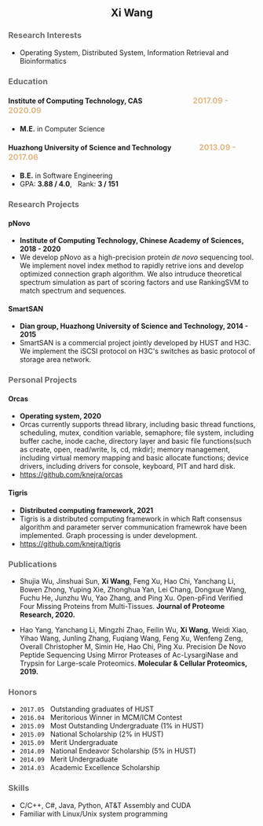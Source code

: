## <center> Xi Wang </center>
### <font color = #696969>Research Interests</font>
 - Operating System, Distributed System, Information Retrieval and Bioinformatics

### <font color = #696969>Education</font>
#### Institute of Computing Technology, CAS  &nbsp; &nbsp; &nbsp; &nbsp; &nbsp; &nbsp; &nbsp; &nbsp; &nbsp;  &nbsp; &nbsp; &nbsp; &nbsp; &nbsp; &nbsp; <font size = 3 color = #DEB887>2017.09 - 2020.09</font>
- __M.E.__ in Computer Science

#### Huazhong University of Science and Technology  &nbsp; &nbsp; &nbsp; &nbsp; &nbsp; &nbsp; &nbsp; &nbsp; <font size = 3 color = #DEB887>2013.09 - 2017.06</font>

- __B.E.__ in Software Engineering
- GPA: __3.88 / 4.0__, &nbsp; Rank: __3 / 151__
  
### <font color = #696969>Research Projects</font>
#### pNovo
- **Institute of Computing Technology, Chinese Academy of Sciences, 2018 - 2020**
- We develop pNovo as a high-precision protein *de novo* sequencing tool. We implement novel index method to rapidly retrive ions and develop optimized connection graph algorithm. We also intruduce theoretical spectrum simulation as part of scoring factors and use RankingSVM to match spectrum and sequences. 
#### SmartSAN
- **Dian group, Huazhong University of Science and Technology, 2014 - 2015**
- SmartSAN is a commercial project jointly developed by HUST and H3C. We implement the iSCSI protocol on H3C's switches as basic protocol of storage area network.

### <font color = #696969>Personal Projects</font>
#### Orcas
- **Operating system, 2020**
- Orcas currently supports thread library, including basic thread functions, scheduling, mutex, condition variable, semaphore; file system, including buffer cache, inode cache, directory layer and basic file functions(such as create, open, read/write, ls, cd, mkdir); memory management, including virtual memory mapping and basic allocate functions; device drivers, including drivers for console, keyboard, PIT and hard disk.
- https://github.com/knejra/orcas
#### Tigris
- **Distributed computing framework, 2021**
- Tigris is a distributed computing framework in which Raft consensus algorithm and parameter server communication framewrok have been implemented. Graph processing is under development.
- https://github.com/knejra/tigris

### <font color = #696969>Publications</font>
 - Shujia Wu, Jinshuai Sun, __Xi Wang__, Feng Xu, Hao Chi, Yanchang Li, Bowen Zhong, Yuping Xie, Zhonghua Yan, Lei Chang, Dongxue Wang, Fuchu He, Junzhu Wu, Yao Zhang, and Ping Xu. Open-pFind Verified Four Missing Proteins from Multi-Tissues. __Journal of Proteome Research, 2020.__
  
 - Hao Yang, Yanchang Li, Mingzhi Zhao, Feilin Wu, __Xi Wang__, Weidi Xiao, Yihao Wang, Junling Zhang, Fuqiang Wang, Feng Xu, Wenfeng Zeng, Overall Christopher M, Simin He, Hao Chi, Ping Xu. Precision De Novo Peptide Sequencing Using Mirror Proteases of Ac-LysargiNase and Trypsin for Large-scale Proteomics. __Molecular & Cellular Proteomics, 2019.__

### <font color = #696969>Honors</font>
- `2017.05` &nbsp; Outstanding graduates of HUST
- `2016.04` &nbsp; Meritorious Winner in MCM/ICM Contest
- `2015.09` &nbsp; Most Outstanding Undergraduate (1% in HUST)
- `2015.09` &nbsp; National Scholarship (2% in HUST)
- `2015.09` &nbsp; Merit Undergraduate
- `2014.09` &nbsp; National Endeavor Scholarship (5% in HUST)
- `2014.09` &nbsp; Merit Undergraduate
- `2014.03` &nbsp; Academic Excellence Scholarship
  
### <font color = #696969>Skills</font>
- C/C++, C#, Java, Python, AT&T Assembly and CUDA
- Familiar with Linux/Unix system programming
  
